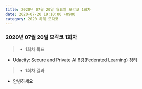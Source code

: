 ```yaml
---
title: 2020년 07월 20일 월요일 모각코 1회차
date: 2020-07-20 19:10:00 +0900
category: 2020 하계 모각코
---
```


### 2020년 07월 20일 모각코 1회차   

> * 1회차 목표   

* Udacity: Secure and Private AI 6강(Federated Learning) 정리   

> * 1회차 결과

* 안녕하세요
